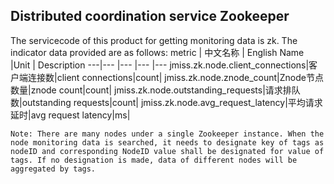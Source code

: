 ## Distributed coordination service Zookeeper
The servicecode of this product for getting monitoring data is zk.
The indicator data provided are as follows:
metric | 中文名称  | English Name |Unit | Description
---|--- |--- |--- |--- 
jmiss.zk.node.client_connections|客户端连接数|client connections|count|
jmiss.zk.node.znode_count|Znode节点数量|znode count|count|
jmiss.zk.node.outstanding_requests|请求排队数|outstanding requests|count|
jmiss.zk.node.avg_request_latency|平均请求延时|avg request latency|ms|  


```
Note: There are many nodes under a single Zookeeper instance. When the node monitoring data is searched, it needs to designate key of tags as nodeID and corresponding NodeID value shall be designated for value of tags. If no designation is made, data of different nodes will be aggregated by tags.
```


